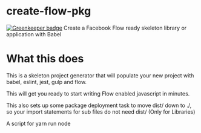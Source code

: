 # create-flow-pkg

[![Greenkeeper badge](https://badges.greenkeeper.io/aikar/create-flow-pkg.svg)](https://greenkeeper.io/)
Create a Facebook Flow ready skeleton library or application with Babel

# What this does
This is a skeleton project generator that will populate your new project with babel, eslint, jest, gulp and flow.

This will get you ready to start writing Flow enabled javascript in minutes.

This also sets up some package deployment task to move dist/ down to ./, so your import statements for sub files
do not need dist/ (Only for Libraries)

A script for yarn run node <script> is provided that automatically runs a script with the transpilers such as babel.


# Usage:
In a folder that has already been npm init, create-flow-pkg initlib

# Default node version
Default babel config targets node 6. If you add 
```javascript
  "engines": {
    "node": ">= 8.0.0"
  }
```
To your package.json, it will reduce the amount of transforms and only transform modules to commonjs

A few other transforms are avail